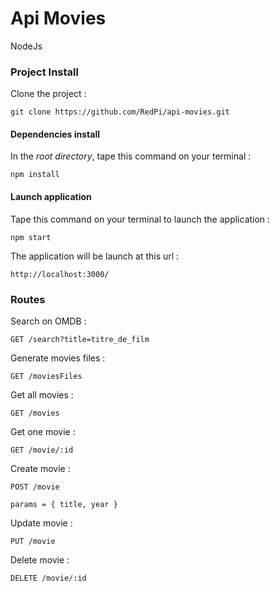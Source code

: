 # Api Movies

NodeJs

### Project Install

Clone the project :

    git clone https://github.com/RedPi/api-movies.git

#### Dependencies install
    
In the *root directory*, tape this command on your terminal :

    npm install
    
#### Launch application

Tape this command on your terminal to launch the application :

    npm start
    
The application will be launch at this url :

    http://localhost:3000/
    

### Routes

Search on OMDB :

    GET /search?title=titre_de_film
    
Generate movies files :

    GET /moviesFiles
   
Get all movies :

    GET /movies
   
Get one movie :

    GET /movie/:id
   
Create movie :

    POST /movie
    
    params = { title, year }
   
Update movie :

    PUT /movie
   
Delete movie :

    DELETE /movie/:id

